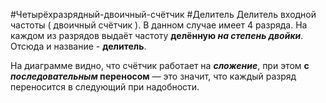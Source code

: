 #Четырёхразрядный-двоичный-счётчик #Делитель 
Делитель входной частоты ( двоичный счётчик ). В данном случае имеет 4 разряда. На каждом из разрядов выдаёт частоту **делённую _на степень двойки_**. Отсюда и название - **делитель**.

На диаграмме видно, что счётчик работает на ***сложение***, при этом **с _последовательным_ переносом** — это значит, что каждый разряд переносится в следующий при надобности.
